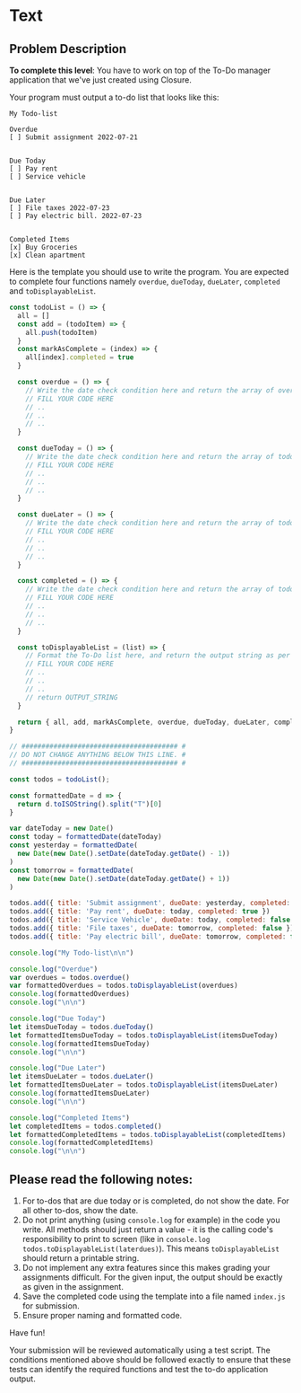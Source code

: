 # Text

## Problem Description
**To complete this level**: You have to work on top of the To-Do manager application that we've just created using Closure.

Your program must output a to-do list that looks like this:

```
My Todo-list

Overdue
[ ] Submit assignment 2022-07-21


Due Today
[ ] Pay rent
[ ] Service vehicle


Due Later
[ ] File taxes 2022-07-23
[ ] Pay electric bill. 2022-07-23


Completed Items
[x] Buy Groceries
[x] Clean apartment
```

Here is the template you should use to write the program. You are expected to complete four functions namely `overdue`, `dueToday`, `dueLater`, `completed` and `toDisplayableList`.

```javascript
const todoList = () => {
  all = []
  const add = (todoItem) => {
    all.push(todoItem)
  }
  const markAsComplete = (index) => {
    all[index].completed = true
  }

  const overdue = () => {
    // Write the date check condition here and return the array of overdue items accordingly.
    // FILL YOUR CODE HERE
    // ..
    // ..
    // ..
  }

  const dueToday = () => {
    // Write the date check condition here and return the array of todo items that are due today accordingly.
    // FILL YOUR CODE HERE
    // ..
    // ..
    // ..
  }

  const dueLater = () => {
    // Write the date check condition here and return the array of todo items that are due later accordingly.
    // FILL YOUR CODE HERE
    // ..
    // ..
    // ..
  }

  const completed = () => {
    // Write the date check condition here and return the array of todo items that are completed accordingly.
    // FILL YOUR CODE HERE
    // ..
    // ..
    // ..
  }

  const toDisplayableList = (list) => {
    // Format the To-Do list here, and return the output string as per the format given above.
    // FILL YOUR CODE HERE
    // ..
    // ..
    // ..
    // return OUTPUT_STRING
  }

  return { all, add, markAsComplete, overdue, dueToday, dueLater, completed, toDisplayableList };
}

// ####################################### #
// DO NOT CHANGE ANYTHING BELOW THIS LINE. #
// ####################################### #

const todos = todoList();

const formattedDate = d => {
  return d.toISOString().split("T")[0]
}

var dateToday = new Date()
const today = formattedDate(dateToday)
const yesterday = formattedDate(
  new Date(new Date().setDate(dateToday.getDate() - 1))
)
const tomorrow = formattedDate(
  new Date(new Date().setDate(dateToday.getDate() + 1))
)

todos.add({ title: 'Submit assignment', dueDate: yesterday, completed: false })
todos.add({ title: 'Pay rent', dueDate: today, completed: true })
todos.add({ title: 'Service Vehicle', dueDate: today, completed: false })
todos.add({ title: 'File taxes', dueDate: tomorrow, completed: false })
todos.add({ title: 'Pay electric bill', dueDate: tomorrow, completed: false })

console.log("My Todo-list\n\n")

console.log("Overdue")
var overdues = todos.overdue()
var formattedOverdues = todos.toDisplayableList(overdues)
console.log(formattedOverdues)
console.log("\n\n")

console.log("Due Today")
let itemsDueToday = todos.dueToday()
let formattedItemsDueToday = todos.toDisplayableList(itemsDueToday)
console.log(formattedItemsDueToday)
console.log("\n\n")

console.log("Due Later")
let itemsDueLater = todos.dueLater()
let formattedItemsDueLater = todos.toDisplayableList(itemsDueLater)
console.log(formattedItemsDueLater)
console.log("\n\n")

console.log("Completed Items")
let completedItems = todos.completed()
let formattedCompletedItems = todos.toDisplayableList(completedItems)
console.log(formattedCompletedItems)
console.log("\n\n")
```


## Please read the following notes:

1.  For to-dos that are due today or is completed, do not show the date. For all other to-dos, show the date.
2.  Do not print anything (using  `console.log`  for example) in the code you write. All methods should just return a value - it is the calling code's responsibility to print to screen (like in  `console.log todos.toDisplayableList(laterdues)`). This means  `toDisplayableList`  should return a printable string.
3.  Do not implement any extra features since this makes grading your assignments difficult. For the given input, the output should be exactly as given in the assignment.
4. Save the completed code using the template into a file named `index.js` for submission.
5.  Ensure proper naming and formatted code.

Have fun!

Your submission will be reviewed automatically using a test script. The conditions mentioned above should be followed exactly to ensure that these tests can identify the required functions and test the to-do application output.
